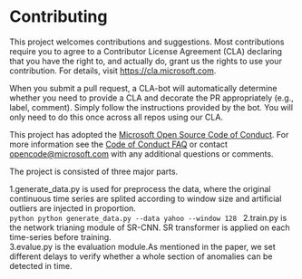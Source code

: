 
# Contributing

This project welcomes contributions and suggestions.  Most contributions require you to agree to a
Contributor License Agreement (CLA) declaring that you have the right to, and actually do, grant us
the rights to use your contribution. For details, visit https://cla.microsoft.com.

When you submit a pull request, a CLA-bot will automatically determine whether you need to provide
a CLA and decorate the PR appropriately (e.g., label, comment). Simply follow the instructions
provided by the bot. You will only need to do this once across all repos using our CLA.

This project has adopted the [Microsoft Open Source Code of Conduct](https://opensource.microsoft.com/codeofconduct/).
For more information see the [Code of Conduct FAQ](https://opensource.microsoft.com/codeofconduct/faq/) or
contact [opencode@microsoft.com](mailto:opencode@microsoft.com) with any additional questions or comments.

The project is consisted of three major parts.

1.generate_data.py is used for preprocess the data, where the original continuous time series are splited according to window size and  artificial outliers are injected in proportion. <br> 
`python
python generate_data.py --data yahoo --window 128
`
2.train.py is the network trianing module of SR-CNN. SR transformer is applied on each time-series before training.<br> 
3.evalue.py is the evaluation module.As mentioned in the paper, we set different delays to verify whether a whole section of anomalies can be detected in time. 
